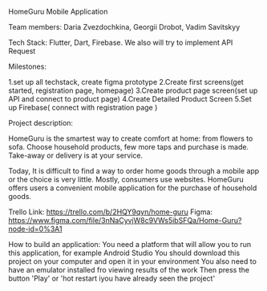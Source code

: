 HomeGuru Mobile Application

Team members: Daria Zvezdochkina, Georgii Drobot, Vadim Savitskyy

Tech Stack: Flutter, Dart, Firebase. We also will try to implement API Request

Milestones:

1.set up all techstack, create figma prototype 2.Create first screens(get started, registration page, homepage) 3.Create product page screen(set up API and connect to product page) 4.Create Detailed Product Screen 5.Set up Firebase( connect with registration page )

Project description:

HomeGuru is the smartest way to create comfort at home: from flowers to sofa. Choose household products, few more taps and purchase is made. Take-away or delivery is at your service.

Today, It is difficult to find a way to order home goods through a mobile app or the choice is very little. Mostly, consumers use websites. HomeGuru offers users a convenient mobile application for the purchase of household goods.

Trello Link: https://trello.com/b/2HQY9qyn/home-guru Figma: https://www.figma.com/file/3nNaCyvjW8c9VWs5ibSFQa/Home-Guru?node-id=0%3A1

How to build an application: You need a platform that will allow you to run this application, for example Android Studio You should download this project on your computer and open it in your environment You also need to have an emulator installed fro viewing results of the work Then press the button 'Play' or 'hot restart iyou have already seen the project'

